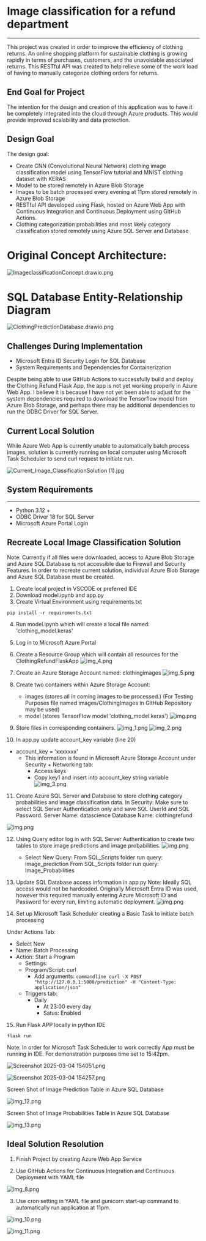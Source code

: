 # Image classification for a refund department 
***

This project was created in order to improve the efficiency of clothing returns.  An online shopping platform 
for sustainable clothing is growing rapidly in terms of purchases, customers, and the unavoidable 
associated returns. This RESTful API was created to help relieve some of the work load of having to manually
categorize clothing orders for returns. 

## End Goal for Project

The intention for the design and creation of this application was to have it be completely integrated into
the cloud through Azure products.  This would provide improved scalability and data protection. 

## Design Goal 

The design goal:
- Create CNN (Convolutional Neural Network) clothing image classification model
    using TensorFlow tutorial and MNIST clothing dataset with KERAS
- Model to be stored remotely in Azure Blob Storage 
- Images to be batch processed every evening at 11pm stored remotely in Azure Blob Storage
- RESTful API developed using Flask, hosted on Azure Web App with Continuous Integration and 
    Continuous Deployment using GitHub Actions.
- Clothing categorization probabilities and most likely category classification stored remotely 
    using Azure SQL Server and Database

# Original Concept Architecture:
![ImageclassificationConcept.drawio.png](Images_ReadMe%2FImageclassificationConcept.drawio.png)

# SQL Database Entity-Relationship Diagram

![ClothingPredictionDatabase.drawio.png](Images_ReadMe%2FClothingPredictionDatabase.drawio.png)



## Challenges During Implementation
- Microsoft Entra ID Security Login for SQL Database
- System Requirements and Dependencies for Containerization 

Despite being able to use GitHub Actions to successfully build and deploy the Clothing Refund Flask App, 
the app is not yet working properly in Azure Web App.  I believe it is because I have not yet been able
to adjust for the system dependencies required to download the Tensorflow model from Azure Blob Storage, 
and perhaps there may be additional dependencies to run the ODBC Driver for SQL Server.

## Current Local Solution 

While Azure Web App is currently unable to automatically batch process images, solution is currently 
running on local computer using Microsoft Task Scheduler to send curl request to initiate run.

![Current_Image_ClassificationSolution (1).jpg](Images_ReadMe%2FCurrent_Image_ClassificationSolution%20%281%29.jpg)

## System Requirements 
***

- Python 3.12 +
- ODBC Driver 18 for SQL Server
- Microsoft Azure Portal Login

## Recreate Local Image Classification Solution
Note: Currently if all files were downloaded, access to Azure Blob Storage and Azure SQL Database 
is not accessible due to Firewall and Security Features. In order to recreate current solution, 
individual Azure Blob Storage and Azure SQL Database must be created. 

1. Create local project in VSCODE or preferred IDE 
2. Download model.ipynb and app.py
3. Create Virtual Environment using requirements.txt

``````commandline
pip install -r requirements.txt
``````

4. Run model.ipynb which will create a local file named: 'clothing_model.keras'

5. Log in to Microsoft Azure Portal 
6. Create a Resource Group which will contain all resources for the ClothingRefundFlaskApp
![img_4.png](Images_ReadMe/img_4.png)

7. Create an Azure Storage Account named: clothingimages
![img_5.png](Images_ReadMe/img_5.png)

8. Create two containers within Azure Storage Account: 
    - images (stores all in coming images to be processed.)
      (For Testing Purposes file named images/ClothingImages in GitHub Repository may be used)
    - model (stores TensorFlow model 'clothing_model.keras')
![img.png](Images_ReadMe/img.png)

9. Store files in corresponding containers.
![img_1.png](Images_ReadMe/img_1.png)
![img_2.png](Images_ReadMe/img_2.png)


10. In app.py update account_key variable (line 20)
   - account_key = 'xxxxxxx'
     - This information is found in Microsoft Azure Storage Account under Security + Networking tab: 
       - Access keys
       - Copy key1 and insert into account_key string variable
![img_3.png](Images_ReadMe/img_3.png)

11. Create Azure SQL Server and Database to store clothing category probabilities and image classification data.
    In Security: Make sure to select SQL Server Authentication only and save SQL UserId and SQL Password.
Server Name: datascience
Database Name: clothingrefund

![img.png](Images_ReadMe/img_6.png)

12. Using Query editor log in with SQL Server Authentication to create two tables to store image predictions 
and image probabilities. 
![img.png](Images_ReadMe/img_7.png)
    - Select New Query: 
        From SQL_Scripts folder run query: image_prediction 
        From SQL_Scripts folder run query: Image_Probabilities

13. Update SQL Database access information in app.py 
Note: Ideally SQL access would not be hardcoded. Originally Microsoft Entra ID was used, however this
required manually entering Azure Microsoft ID and Password for every run, limiting automatic deployment. 
![img.png](Images_ReadMe/img_9.png)


14. Set up Microsoft Task Scheduler creating a Basic Task to initiate batch processing 
    
Under Actions Tab:
- Select New 
- Name: Batch Processing
- Action: Start a Program
  - Settings: 
  - Program/Script: curl
    - Add arguments:
              ``````commandline
              curl -X POST "http://127.0.0.1:5000/prediction" -H "Content-Type: application/json"
              ``````
  - Triggers tab: 
    - Daily 
      - At 23:00 every day 
      - Satus: Enabled

15. Run Flask APP locally in python IDE
``````commandline
flask run
``````
Note: In order for Microsoft Task Scheduler to work correctly App must be running in IDE. 
For demonstration purposes time set to 15:42pm. 

![Screenshot 2025-03-04 154051.png](Images_ReadMe%2FScreenshot%202025-03-04%20154051.png)

![Screenshot 2025-03-04 154257.png](Images_ReadMe%2FScreenshot%202025-03-04%20154257.png)

Screen Shot of Image Prediction Table in Azure SQL Database 

![img_12.png](Images_ReadMe%2Fimg_12.png)

Screen Shot of Image Probabilities Table in Azure SQL Database

![img_13.png](Images_ReadMe%2Fimg_13.png)


## Ideal Solution Resolution

1. Finish Project by creating Azure Web App Service

2. Use GitHub Actions for Continuous Integration and Continuous Deployment with YAML file

![img_8.png](Images_ReadMe%2Fimg_8.png)

3. Use cron setting in YAML file and gunicorn start-up command to automatically run application at 11pm. 

![img_10.png](Images_ReadMe%2Fimg_10.png)

![img_11.png](Images_ReadMe%2Fimg_11.png)

   



